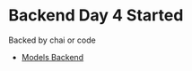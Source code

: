 # Backend Day 4 Started 

  Backed by chai or code 
- [Models Backend]( https://app.eraser.io/workspace/YtPqZ1VogxGy1jzIDkzj)